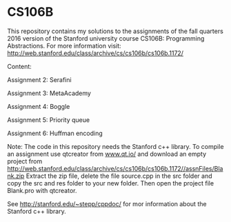 ﻿# CS106B
This repository contains my solutions to the assignments of the fall quarters 2016 version of the Stanford university course CS106B: Programming Abstractions. 
For more information visit: http://web.stanford.edu/class/archive/cs/cs106b/cs106b.1172/

Content:

Assignment 2: Serafini

 
Assignment 3: MetaAcademy


Assignment 4: Boggle


Assignment 5: Priority queue


Assignment 6: Huffman encoding


Note: The code in this repository needs the Stanford c++ library. To compile an assignment use qtcreator from www.qt.io/ and download an empty project from http://web.stanford.edu/class/archive/cs/cs106b/cs106b.1172//assnFiles/Blank.zip
Extract the zip file, delete the file source.cpp in the src folder and copy the src and res folder to your new folder. Then open the project file Blank.pro with qtcreator. 

See http://stanford.edu/~stepp/cppdoc/ for mor information about the Stanford c++  library.
